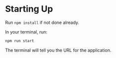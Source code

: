 # Starting Up

Run `npm install` if not done already.

In your terminal, run:

```sh
npm run start
```

The terminal will tell you the URL for the application.
